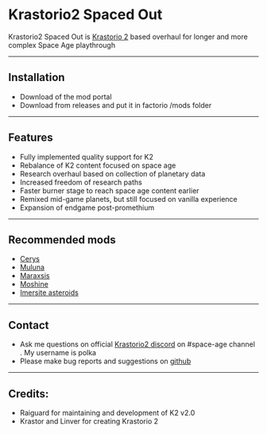 # Krastorio2 Spaced Out
Krastorio2 Spaced Out is  [Krastorio 2](https://mods.factorio.com/mod/Krastorio2) based overhaul for longer and more complex Space Age playthrough

***

## Installation
* Download of the mod portal
* Download from releases and put it in factorio /mods folder

***

## Features
* Fully implemented quality support for K2
* Rebalance of K2 content focused on space age
* Research overhaul based on collection of planetary data
* Increased freedom of research paths
* Faster burner stage to reach space age content earlier
* Remixed mid-game planets, but still focused on vanilla experience
* Expansion of endgame post-promethium

***

## Recommended mods
* [Cerys](https://mods.factorio.com/mod/Cerys-Moon-of-Fulgora)
* [Muluna](https://mods.factorio.com/mod/planet-muluna)
* [Maraxsis](https://mods.factorio.com/mod/maraxsis)
* [Moshine](https://mods.factorio.com/mod/Moshine)
* [Imersite asteroids](https://mods.factorio.com/mod/Imersite-Asteroids)

***
## Contact
 * Ask me questions on official [Krastorio2 discord](https://discord.gg/wCR2MVYqef) on #space-age channel . My username is polka 
 * Please make bug reports and suggestions on [github](https://github.com/Polka37/Krastorio2-Spaced-Out)

***
 
## Credits:
* Raiguard for maintaining  and development of K2 v2.0
* Krastor and Linver for creating Krastorio 2
